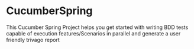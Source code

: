 # CucumberSpring
This Cucumber Spring Project helps you get started with writing BDD tests capable of execution features/Scenarios in parallel and generate a user friendly trivago report 
